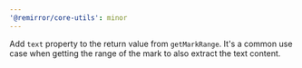 ```yaml
---
'@remirror/core-utils': minor
---
```


Add `text` property to the return value from `getMarkRange`. It's a common use case when getting the range of the mark to also extract the text content.
